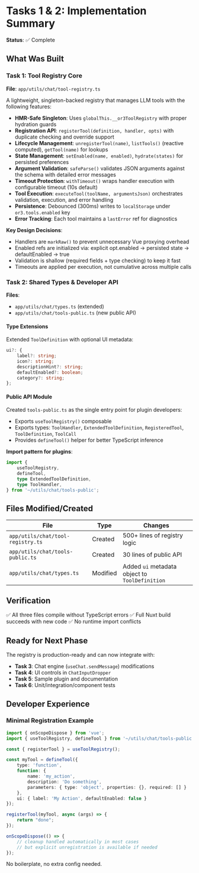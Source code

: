 # Tasks 1 & 2: Implementation Summary

**Status**: ✅ Complete

## What Was Built

### Task 1: Tool Registry Core
**File**: `app/utils/chat/tool-registry.ts`

A lightweight, singleton-backed registry that manages LLM tools with the following features:

- **HMR-Safe Singleton**: Uses `globalThis.__or3ToolRegistry` with proper hydration guards
- **Registration API**: `registerTool(definition, handler, opts)` with duplicate checking and override support
- **Lifecycle Management**: `unregisterTool(name)`, `listTools()` (reactive computed), `getTool(name)` for lookups
- **State Management**: `setEnabled(name, enabled)`, `hydrate(states)` for persisted preferences
- **Argument Validation**: `safeParse()` validates JSON arguments against the schema with detailed error messages
- **Timeout Protection**: `withTimeout()` wraps handler execution with configurable timeout (10s default)
- **Tool Execution**: `executeTool(toolName, argumentsJson)` orchestrates validation, execution, and error handling
- **Persistence**: Debounced (300ms) writes to `localStorage` under `or3.tools.enabled` key
- **Error Tracking**: Each tool maintains a `lastError` ref for diagnostics

**Key Design Decisions**:
- Handlers are `markRaw()` to prevent unnecessary Vue proxying overhead
- Enabled refs are initialized via: explicit opt.enabled → persisted state → defaultEnabled → true
- Validation is shallow (required fields + type checking) to keep it fast
- Timeouts are applied per execution, not cumulative across multiple calls

### Task 2: Shared Types & Developer API
**Files**: 
- `app/utils/chat/types.ts` (extended)
- `app/utils/chat/tools-public.ts` (new public API)

#### Type Extensions
Extended `ToolDefinition` with optional UI metadata:
```typescript
ui?: {
    label?: string;
    icon?: string;
    descriptionHint?: string;
    defaultEnabled?: boolean;
    category?: string;
};
```

#### Public API Module
Created `tools-public.ts` as the single entry point for plugin developers:
- Exports `useToolRegistry()` composable
- Exports types: `ToolHandler`, `ExtendedToolDefinition`, `RegisteredTool`, `ToolDefinition`, `ToolCall`
- Provides `defineTool()` helper for better TypeScript inference

**Import pattern for plugins**:
```typescript
import {
    useToolRegistry,
    defineTool,
    type ExtendedToolDefinition,
    type ToolHandler,
} from '~/utils/chat/tools-public';
```

## Files Modified/Created

| File | Type | Changes |
|------|------|---------|
| `app/utils/chat/tool-registry.ts` | Created | 500+ lines of registry logic |
| `app/utils/chat/tools-public.ts` | Created | 30 lines of public API |
| `app/utils/chat/types.ts` | Modified | Added `ui` metadata object to `ToolDefinition` |

## Verification

✅ All three files compile without TypeScript errors
✅ Full Nuxt build succeeds with new code
✅ No runtime import conflicts

## Ready for Next Phase

The registry is production-ready and can now integrate with:
- **Task 3**: Chat engine (`useChat.sendMessage`) modifications
- **Task 4**: UI controls in `ChatInputDropper`
- **Task 5**: Sample plugin and documentation
- **Task 6**: Unit/integration/component tests

## Developer Experience

### Minimal Registration Example
```typescript
import { onScopeDispose } from 'vue';
import { useToolRegistry, defineTool } from '~/utils/chat/tools-public';

const { registerTool } = useToolRegistry();

const myTool = defineTool({
    type: 'function',
    function: {
        name: 'my_action',
        description: 'Do something',
        parameters: { type: 'object', properties: {}, required: [] }
    },
    ui: { label: 'My Action', defaultEnabled: false }
});

registerTool(myTool, async (args) => {
    return "done";
});

onScopeDispose(() => {
    // cleanup handled automatically in most cases
    // but explicit unregistration is available if needed
});
```

No boilerplate, no extra config needed.
